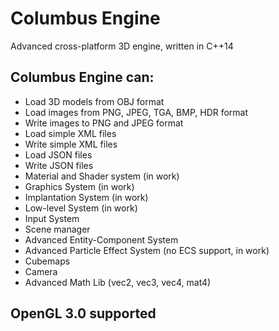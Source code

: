 # Columbus Engine
Advanced cross-platform 3D engine, written in C++14
## Columbus Engine can:
* Load 3D models from OBJ format
* Load images from PNG, JPEG, TGA, BMP, HDR format
* Write images to PNG and JPEG format
* Load simple XML files
* Write simple XML files
* Load JSON files
* Write JSON files
* Material and Shader system (in work)
* Graphics System (in work)
* Implantation System (in work)
* Low-level System (in work)
* Input System
* Scene manager
* Advanced Entity-Component System
* Advanced Particle Effect System (no ECS support, in work)
* Cubemaps
* Camera
* Advanced Math Lib (vec2, vec3, vec4, mat4)

## OpenGL 3.0 supported
